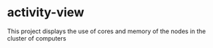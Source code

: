 # activity-view
This project displays the use of cores and memory of the nodes in the cluster of computers
